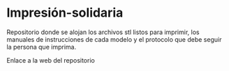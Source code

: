 # Impresión-solidaria
Repositorio donde se alojan los archivos stl listos para imprimir, los manuales de instrucciones de cada modelo y el protocolo que debe seguir la persona que imprima.

Enlace a la web del repositorio
